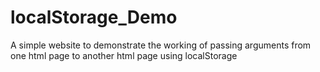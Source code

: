 # localStorage_Demo
A simple website to demonstrate the working of passing arguments from one html page to another html page using localStorage
